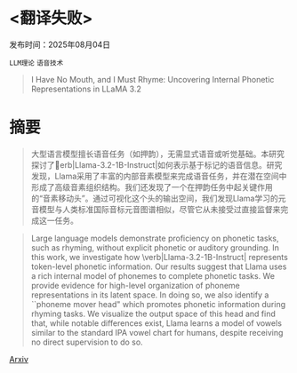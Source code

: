 # <翻译失败>

发布时间：2025年08月04日

`LLM理论` `语音技术`

> I Have No Mouth, and I Must Rhyme: Uncovering Internal Phonetic Representations in LLaMA 3.2

# 摘要

> 大型语言模型擅长语音任务（如押韵），无需显式语音或听觉基础。本研究探讨了erb|Llama-3.2-1B-Instruct|如何表示基于标记的语音信息。研究发现，Llama采用了丰富的内部音素模型来完成语音任务，并在潜在空间中形成了高级音素组织结构。我们还发现了一个在押韵任务中起关键作用的“音素移动头”。通过可视化这个头的输出空间，我们发现Llama学习的元音模型与人类标准国际音标元音图谱相似，尽管它从未接受过直接监督来完成这一任务。

> Large language models demonstrate proficiency on phonetic tasks, such as rhyming, without explicit phonetic or auditory grounding. In this work, we investigate how \verb|Llama-3.2-1B-Instruct| represents token-level phonetic information. Our results suggest that Llama uses a rich internal model of phonemes to complete phonetic tasks. We provide evidence for high-level organization of phoneme representations in its latent space. In doing so, we also identify a ``phoneme mover head" which promotes phonetic information during rhyming tasks. We visualize the output space of this head and find that, while notable differences exist, Llama learns a model of vowels similar to the standard IPA vowel chart for humans, despite receiving no direct supervision to do so.

[Arxiv](https://arxiv.org/abs/2508.02527)